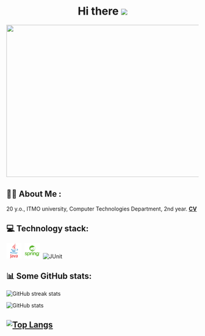 <div id="header" align="center">
<h1>
  Hi there
  <img src="https://media.giphy.com/media/hvRJCLFzcasrR4ia7z/giphy.gif" width="30px"/>
</h1>
</div>
<div align="center">
  <img src="https://media.giphy.com/media/v1.Y2lkPTc5MGI3NjExYTUxYmZiYjMwOWQ1ZGI3MDU3Y2EwMzE3MmVmNWNkMDE4NjcwY2Y2OSZlcD12MV9pbnRlcm5hbF9naWZzX2dpZklkJmN0PWc/l46Cy1rHbQ92uuLXa/giphy.gif" width="600" height="400"/>
</div>

## :man_technologist: About Me :
20 y.o., ITMO university, Computer Technologies Department, 2nd year. <a href=https://github.com/vbandurin7/CV/blob/main/cv.pdf><b>CV</b></a>

## :computer: Technology stack:
<div>
  <img src="https://github.com/devicons/devicon/blob/master/icons/java/java-original-wordmark.svg" title="Java" alt="Java" width="40" height="40"/>&nbsp;
  <img src="https://github.com/devicons/devicon/blob/master/icons/spring/spring-original-wordmark.svg" title="Spring" alt="Spring" width="40" height="40"/>&nbsp;
  <img src="https://github.com/vbandurin7/vbandurin7/assets/93590005/5edd8f9b-525b-4226-b76b-beb5769c1e3f" title="JUnit"  alt="JUnit" width="40" height="40"/>&nbsp;
</div>

## :bar_chart: Some GitHub stats:
![GitHub streak stats](https://streak-stats.demolab.com/?user=vbandurin7&theme=tokyonight)  

![GitHub stats](https://github-readme-stats.vercel.app/api?username=vbandurin7&show_icons=true&theme=tokyonight)  

[![Top Langs](https://github-readme-stats.vercel.app/api/top-langs/?username=vbandurin7&theme=tokyonight)](https://github.com/anuraghazra/github-readme-stats)
---
<img src="https://komarev.com/ghpvc/?username=vbandurin7&style=flat-square&color=blue" alt=""/>
